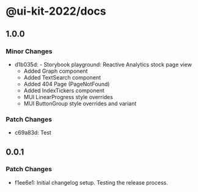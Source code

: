 # @ui-kit-2022/docs

## 1.0.0

### Minor Changes

- d1b035d: - Storybook playground: Reactive Analytics stock page view
  - Added Graph component
  - Added TextSearch component
  - Added 404 Page (PageNotFound)
  - Added IndexTickers component
  - MUI LinearProgress style overrides
  - MUI ButtonGroup style overrides and variant

### Patch Changes

- c69a83d: Test

## 0.0.1

### Patch Changes

- f1ee6e1: Initial changelog setup. Testing the release process.

